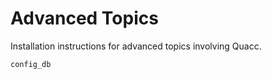 # Advanced Topics

Installation instructions for advanced topics involving Quacc.

```{toctree}
config_db
```
